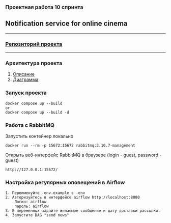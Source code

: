 ### Проектная работа 10 спринта

## Notification service for online cinema
___
### [Репозиторий проекта](https://github.com/KrisMelikova/notifications_sprint_1)
___

### Архитектура проекта

1. [Описание](architecture/README.md)
2. [Диаграмма](architecture/diagram.png)

### Запуск проекта

```
docker compose up --build
or
docker compose up --build -d
```

### Работа с RabbitMQ

Запустить контейнер локально

```
docker run --rm -p 15672:15672 rabbitmq:3.10.7-management
```

Открыть веб-интерфейс RabbitMQ в браузере
(login - guest, password - guest)
```
http://127.0.0.1:15672/
```

### Настройка регулярных оповещений в Airflow

```
1. Переименуйте .env.example в .env
2. Авторизуйтесь в интерфейсе airflow http://localhost:8080
	Логин: airflow
	пароль: airflow
3. В переменных задайте желаемое сообщение и дату доставки рассылки.
4. Запустите DAG "send news"
```
